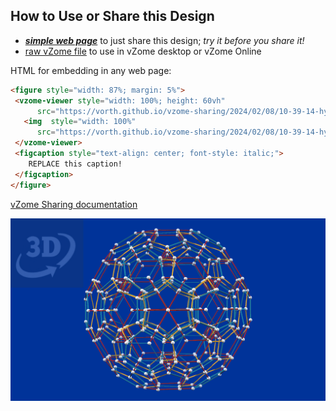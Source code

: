
## How to Use or Share this Design

 - [***simple web page***](<https://vorth.github.io/vzome-sharing/2024/02/08/10-39-14-hyperdo/>) to just share this design; *try it before you share it!*
 - [raw vZome file](<https://raw.githubusercontent.com/vorth/vzome-sharing/main/2024/02/08/10-39-14-hyperdo/hyperdo.vZome>) to use in vZome desktop or vZome Online
 
 HTML for embedding in any web page:
 ```html
<figure style="width: 87%; margin: 5%">
  <vzome-viewer style="width: 100%; height: 60vh"
       src="https://vorth.github.io/vzome-sharing/2024/02/08/10-39-14-hyperdo/hyperdo.vZome" >
    <img  style="width: 100%"
       src="https://vorth.github.io/vzome-sharing/2024/02/08/10-39-14-hyperdo/hyperdo.png" >
  </vzome-viewer>
  <figcaption style="text-align: center; font-style: italic;">
     REPLACE this caption!
  </figcaption>
</figure>
 ```

[vZome Sharing documentation](https://vzome.github.io/vzome/sharing.html#how-it-works)

![Image](<hyperdo.png>)

